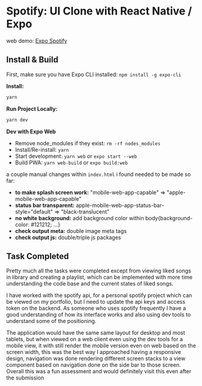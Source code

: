 # Spotify: UI Clone with React Native / Expo

web demo: [Expo Spotify](https://expo-spotify.vercel.app)

## Install & Build

First, make sure you have Expo CLI installed: `npm install -g expo-cli`

**Install:**

```bash
yarn
```

**Run Project Locally:**

```bash
yarn dev
```



**Dev with Expo Web**

- Remove node_modules if they exist: `rm -rf nodes_modules`
- Install/Re-install: `yarn`
- Start development: `yarn web` or `expo start --web`
- Build PWA: `yarn web-build` or `expo build:web`

a couple manual changes within `index.html` i found needed to be made so far:

- **to make splash screen work:** "mobile-web-app-capable" => "apple-mobile-web-app-capable"
- **status bar transparent:** apple-mobile-web-app-status-bar-style="default" => "black-translucent"
- **no white background:** add background color within body{background-color: #121212; ...}
- **check output meta:** double image meta tags
- **check output js:** double/triple js packages



## Task Completed

Pretty much all the tasks were completed except from viewing liked songs in library and creating a playlist, which can be implemented with more time understanding the code base and the current states of liked songs.

I have worked with the spotify api, for a personal spotify project which can be viewed on my portfolio, but I need to update the api keys and access token on the backend. As someone who uses
spotify frequently I have a good understanding of how its interface works and also using dev tools to understand some of the positioning.

The application would have the same same layout for desktop and most tablets, but when viewed on a web client even using the dev tools for a mobile view, it with still render the mobile version even on web based on the screen width, this was the best way I approached having a responsive design, navigation was done rendering different screen stacks to a view component based on navigation done on the side bar to those screen. Overall this was a fun assessment and would definitely visit this even after the submission 